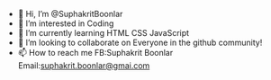 - 👋 Hi, I’m @SuphakritBoonlar
- 👀 I’m interested in Coding
- 🌱 I’m currently learning HTML CSS JavaScript
- 💞️ I’m looking to collaborate on Everyone in the github community!
- 📫 How to reach me FB:Suphakrit Boonlar Email:suphakrit.boonlar@gmai.com

<!---
SuphakritBoonlar/SuphakritBoonlar is a ✨ special ✨ repository because its `README.md` (this file) appears on your GitHub profile.
You can click the Preview link to take a look at your changes.
--->
